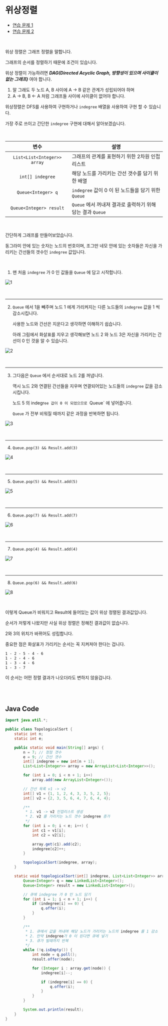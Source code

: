 # 위상정렬

- [연습 문제 1](https://bcp0109.tistory.com/22)
- [연습 문제 2](https://bcp0109.tistory.com/23)

<br>

위상 정렬은 그래프 정렬을 말합니다.

그래프의 순서를 정렬하기 때문에 조건이 있습니다.

위상 정렬이 가능하려면 **_DAG(Directed Acyclic Graph, 방향성이 있으며 사이클이 없는 그래프)_** 여야 합니다.

1. 말 그래도 두 노드 A, B 사이에 A -> B 같은 관계가 성립되어야 하며 
2. A -> B, B <- A 처럼 그래프들 사이에 사이클이 없어야 합니다.

위상정렬은 DFS를 사용하여 구현하거나 `indegree` 배열을 사용하여 구현 할 수 있습니다.

가장 주로 쓰이고 간단한 `indegree` 구현에 대해서 알아보겠습니다.

<br>

|변수|설명|
|:--:|---|
|`List<List<Integer>> array`|그래프의 관계를 표현하기 위한 2차원 인접 리스트|
|`int[] indegree`|해당 노드를 가리키는 간선 갯수를 담기 위한 배열|
|`Queue<Integer> q`|`indegree` 값이 0 이 된 노드들을 담기 위한 `Queue`|
|`Queue<Integer> result`|`Queue` 에서 꺼내져 결과로 출력하기 위해 담는 결과 `Queue`|

<br>

간단하게 그래프를 만들어보았습니다. 

동그라미 안에 있는 숫자는 노드의 번호이며, 조그만 네모 안에 있는 숫자들은 자신을 가리키는 간선들의 갯수인 `indegree` 값입니다.

<br>

1. 맨 처음 `indegree` 가 0 인 값들을 `Queue` 에 담고 시작합니다.

![1](./image/topological_srot_1.png)

<br>

---

2. `Queue` 에서 1을 빼주며 노드 1 에게 가리켜지는 다른 노드들의 `indegree` 값을 1 씩 감소시킵니다.

    사용한 노드와 간선은 지운다고 생각하면 이해하기 쉽습니다.

    아래 그림에서 화살표를 지우고 생각해보면 노드 2 와 노드 3은 자신을 가리키는 간선이 0 인 것을 알 수 있습니다.

![2](./image/topological_srot_2.png)

<br>

---

3. 그다음은 `Queue` 에서 순서대로 노드 2를 꺼냅니다.

    역시 노드 2와 연결된 간선들을 지우며 연결되어있는 노드들의 `indegree` 값을 감소시킵니다.

    노드 5 의 indegr`ee 값이 0 이 되었으므로 `Queue` 에 넣어줍니다.

    `Queue` 가 전부 비워질 때까지 같은 과정을 반복하면 됩니다.

![3](./image/topological_srot_3.png)

<br>

---

4. `Queue.pop(3) && Result.add(3)`

![4](./image/topological_srot_4.png)

<br>

---

5. `Queue.pop(5) && Result.add(5)`

![5](./image/topological_srot_5.png)

<br>

---

6. `Queue.pop(7) && Result.add(7)`

![6](./image/topological_srot_6.png)

<br>

---

7. `Queue.pop(4) && Result.add(4)`

![7](./image/topological_srot_7.png)

<br>

---

8. `Queue.pop(6) && Result.add(6)`

![8](./image/topological_srot_8.png)

<br>

이렇게 Queue가 비워지고 Result에 들어있는 값이 위상 정렬된 결과값입니다.

순서가 저렇게 나왔지만 사실 위상 정렬은 정해진 결과값이 없습니다.

2와 3의 위치가 바뀌어도 성립합니다.

중요한 점은 화살표가 가리키는 순서는 꼭 지켜져야 한다는 겁니다.

```html
1 - 2 - 5 - 4 - 6
1 - 2 - 4 - 6
1 - 3 - 4 - 6
1 - 3 - 7
```

이 순서는 어떤 정렬 결과가 나오더라도 변하지 않을겁니다.

<br><br>

## Java Code
```java
import java.util.*;

public class TopologicalSort {
    static int n;
    static int e;

    public static void main(String[] args) {
        n = 7; // 정점 갯수
        e = 9; // 간선 갯수
        int[] indegree = new int[n + 1];
        List<List<Integer>> array = new ArrayList<List<Integer>>();

        for (int i = 0; i < n + 1; i++)
            array.add(new ArrayList<Integer>());

        // 간선 목록 v1 -> v2
        int[] v1 = {1, 1, 2, 4, 3, 3, 5, 2, 5};
        int[] v2 = {2, 3, 5, 6, 4, 7, 6, 4, 4};

        /**
         * 1. v1 -> v2 인접리스트 생성
         * 2. v2 를 가리키는 노드 갯수 indegree 증가
         */
        for (int i = 0; i < e; i++) {
            int c1 = v1[i];
            int c2 = v2[i];

            array.get(c1).add(c2);
            indegree[c2]++;
        }

        topologicalSort(indegree, array);
    }

    static void topologicalSort(int[] indegree, List<List<Integer>> array) {
        Queue<Integer> q = new LinkedList<Integer>();
        Queue<Integer> result = new LinkedList<Integer>();

        // 큐에 indegree 가 0 인 노드 담기
        for (int i = 1; i < n + 1; i++) {
            if (indegree[i] == 0) {
                q.offer(i);
            }
        }

        /**
         * 1. 큐에서 값을 꺼내며 해당 노드가 가리키는 노드의 indegree 를 1 감소
         * 2. 만약 indegree가 0 이 된다면 큐에 넣기
         * 3. 큐가 빌때까지 반복
         */
        while (!q.isEmpty()) {
            int node = q.poll();
            result.offer(node);

            for (Integer i : array.get(node)) {
                indegree[i]--;

                if (indegree[i] == 0) {
                    q.offer(i);
                }
            }
        }

        System.out.println(result);
    }
}
```